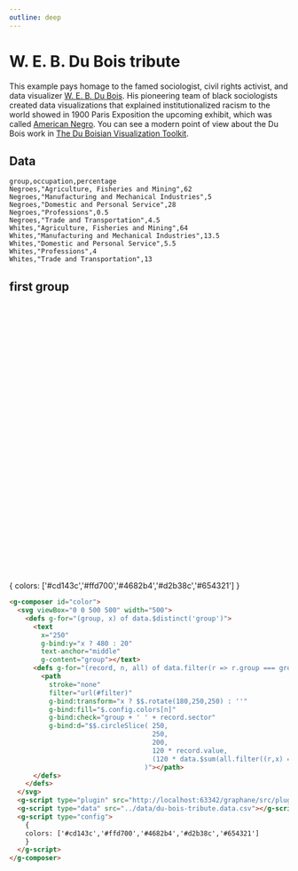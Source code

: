 ```yaml
---
outline: deep
---
```


# W. E. B. Du Bois tribute

This example pays homage to the famed sociologist, civil rights activist, and data visualizer
[W. E. B. Du Bois](https://en.wikipedia.org/wiki/W._E._B._Du_Bois). His pioneering team of black 
sociologists created data visualizations that explained institutionalized racism to the world 
showed in 1900 Paris Exposition the upcoming exhibit, which was called 
[American Negro](https://www.smithsonianmag.com/history/first-time-together-and-color-book-displays-web-du-bois-visionary-infographics-180970826/). You can see a modern point of view about the Du Bois work in 
[The Du Boisian Visualization Toolkit](https://www.dignityanddebt.org/projects/du-boisian-resources/).

## Data

```csv
group,occupation,percentage
Negroes,"Agriculture, Fisheries and Mining",62
Negroes,"Manufacturing and Mechanical Industries",5
Negroes,"Domestic and Personal Service",28
Negroes,"Professions",0.5
Negroes,"Trade and Transportation",4.5
Whites,"Agriculture, Fisheries and Mining",64
Whites,"Manufacturing and Mechanical Industries",13.5
Whites,"Domestic and Personal Service",5.5
Whites,"Professions",4
Whites,"Trade and Transportation",13
```

## first group

<g-composer id="color">
  <svg viewBox="0 0 500 500" width="500"
       style="font-family: monospace">
    <filter id="filter">
			<feTurbulence result="noise-lg"
				type="fractalNoise" baseFrequency=".04" numOctaves="1" seed="1458" />
			<feComposite result="BaseGraphic"
				in="SourceGraphic" in2="noise-lg"
				operator="arithmetic" k1="0.5" k2="0.6" k4="-.07" />
			<feComposite
				operator="arithmetic" k1="-0.8" k2="0.8" k3="1.4" />
		</filter>
    <defs g-for="(group, x) of data.$distinct('group')">
      <text 
        x="250"
        g-bind:y="x ? 480 : 30"
        text-anchor="middle"
        g-content="group.toUpperCase()"></text>
      <defs g-for="(record, n, all) of data.filter(r => r.group === group)">
        <path
          stroke="#c0c0c0"
          stroke-width="1"
          filter="url(#filter)"
          g-bind:transform="x ? $$.rotate(180,250,250) : ''"
          g-bind:fill="$.config.colors[n]"
          g-bind:check="group + ' ' + record.sector"
          g-bind:d="$$.circleSlice( 250, 
                                    250, 
                                    200,
                                    120 * record.value,
                                    (120 * data.$sum(all.filter((r,x) => x < n), 'value')) -60,
                                  )"></path>
        <!--
        <text
          g-bind:x="$.polar2cartesian( 250, 
                                    250, 
                                    200,
                                    120 * record.value - (120 * data.$sum(all.filter((r,x) => x < n), 'value')) -60,
                                  ).x"
          g-bind:y="$.polar2cartesian( 250, 
                                    250, 
                                    200,
                                    120 * record.value - (120 * data.$sum(all.filter((r,x) => x < n), 'value')) -60,
                                  ).y"
          g-content="Math.round(record.value * 1000) / 10"></text>
        <text g-content="record.sector"></text>
        -->
      </defs>
    </defs>
  </svg>
  <g-script type="plugin" src="http://localhost:63342/graphane/src/plugins/shapes.js"></g-script>
  <g-script type="data" src="../data/du-bois-tribute.data.csv"></g-script>
  <g-script type="config">
    {
      colors: ['#cd143c','#ffd700','#4682b4','#d2b38c','#654321']
    }
  </g-script>
</g-composer>

```html
<g-composer id="color">
  <svg viewBox="0 0 500 500" width="500">
    <defs g-for="(group, x) of data.$distinct('group')">
      <text
        x="250"
        g-bind:y="x ? 480 : 20"
        text-anchor="middle"
        g-content="group"></text>
      <defs g-for="(record, n, all) of data.filter(r => r.group === group)">
        <path
          stroke="none"
          filter="url(#filter)"
          g-bind:transform="x ? $$.rotate(180,250,250) : ''"
          g-bind:fill="$.config.colors[n]"
          g-bind:check="group + ' ' + record.sector"
          g-bind:d="$$.circleSlice( 250, 
                                    250, 
                                    200,
                                    120 * record.value,
                                    (120 * data.$sum(all.filter((r,x) => x < n), 'value')) -60,
                                  )"></path>
      </defs>
    </defs>
  </svg>
  <g-script type="plugin" src="http://localhost:63342/graphane/src/plugins/shapes.js"></g-script>
  <g-script type="data" src="../data/du-bois-tribute.data.csv"></g-script>
  <g-script type="config">
    {
    colors: ['#cd143c','#ffd700','#4682b4','#d2b38c','#654321']
    }
  </g-script>
</g-composer>
```